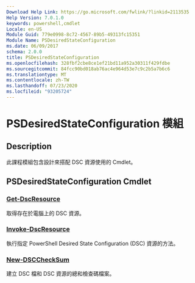 ```yaml
---
Download Help Link: https://go.microsoft.com/fwlink/?linkid=2113535
Help Version: 7.0.1.0
keywords: powershell,cmdlet
Locale: en-US
Module Guid: 779e0998-8c72-4567-89b5-49313fc15351
Module Name: PSDesiredStateConfiguration
ms.date: 06/09/2017
schema: 2.0.0
title: PSDesiredStateConfiguration
ms.openlocfilehash: 328fbf2cbe8ce1ef21bd11a952a30311f429fdbe
ms.sourcegitcommit: 84fcc90bd018ab76ac4e964d53e7c9c2b5a7b6c6
ms.translationtype: MT
ms.contentlocale: zh-TW
ms.lasthandoff: 07/23/2020
ms.locfileid: "93205724"
---
```

# PSDesiredStateConfiguration 模組

## Description
此課程模組包含設計來搭配 DSC 資源使用的 Cmdlet。

## PSDesiredStateConfiguration Cmdlet

### [Get-DscResource](Get-DscResource.md)
取得存在於電腦上的 DSC 資源。

### [Invoke-DscResource](Invoke-DscResource.md)
執行指定 PowerShell Desired State Configuration (DSC) 資源的方法。

### [New-DSCCheckSum](New-DSCCheckSum.md)
建立 DSC 檔和 DSC 資源的總和檢查碼檔案。

